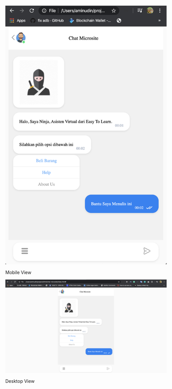 ![alt text](./assets/img/view-mobile-2.png)

Mobile View

![alt text](./assets/img/view-desktop-1.png)

Desktop View
